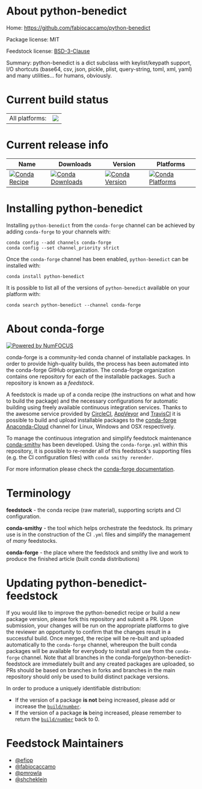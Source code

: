 About python-benedict
=====================

Home: https://github.com/fabiocaccamo/python-benedict

Package license: MIT

Feedstock license: [BSD-3-Clause](https://github.com/conda-forge/python-benedict-feedstock/blob/master/LICENSE.txt)

Summary: python-benedict is a dict subclass with keylist/keypath support, I/O shortcuts (base64, csv, json, pickle, plist, query-string, toml, xml, yaml) and many utilities... for humans, obviously.

Current build status
====================


<table><tr><td>All platforms:</td>
    <td>
      <a href="https://dev.azure.com/conda-forge/feedstock-builds/_build/latest?definitionId=11324&branchName=master">
        <img src="https://dev.azure.com/conda-forge/feedstock-builds/_apis/build/status/python-benedict-feedstock?branchName=master">
      </a>
    </td>
  </tr>
</table>

Current release info
====================

| Name | Downloads | Version | Platforms |
| --- | --- | --- | --- |
| [![Conda Recipe](https://img.shields.io/badge/recipe-python--benedict-green.svg)](https://anaconda.org/conda-forge/python-benedict) | [![Conda Downloads](https://img.shields.io/conda/dn/conda-forge/python-benedict.svg)](https://anaconda.org/conda-forge/python-benedict) | [![Conda Version](https://img.shields.io/conda/vn/conda-forge/python-benedict.svg)](https://anaconda.org/conda-forge/python-benedict) | [![Conda Platforms](https://img.shields.io/conda/pn/conda-forge/python-benedict.svg)](https://anaconda.org/conda-forge/python-benedict) |

Installing python-benedict
==========================

Installing `python-benedict` from the `conda-forge` channel can be achieved by adding `conda-forge` to your channels with:

```
conda config --add channels conda-forge
conda config --set channel_priority strict
```

Once the `conda-forge` channel has been enabled, `python-benedict` can be installed with:

```
conda install python-benedict
```

It is possible to list all of the versions of `python-benedict` available on your platform with:

```
conda search python-benedict --channel conda-forge
```


About conda-forge
=================

[![Powered by NumFOCUS](https://img.shields.io/badge/powered%20by-NumFOCUS-orange.svg?style=flat&colorA=E1523D&colorB=007D8A)](http://numfocus.org)

conda-forge is a community-led conda channel of installable packages.
In order to provide high-quality builds, the process has been automated into the
conda-forge GitHub organization. The conda-forge organization contains one repository
for each of the installable packages. Such a repository is known as a *feedstock*.

A feedstock is made up of a conda recipe (the instructions on what and how to build
the package) and the necessary configurations for automatic building using freely
available continuous integration services. Thanks to the awesome service provided by
[CircleCI](https://circleci.com/), [AppVeyor](https://www.appveyor.com/)
and [TravisCI](https://travis-ci.com/) it is possible to build and upload installable
packages to the [conda-forge](https://anaconda.org/conda-forge)
[Anaconda-Cloud](https://anaconda.org/) channel for Linux, Windows and OSX respectively.

To manage the continuous integration and simplify feedstock maintenance
[conda-smithy](https://github.com/conda-forge/conda-smithy) has been developed.
Using the ``conda-forge.yml`` within this repository, it is possible to re-render all of
this feedstock's supporting files (e.g. the CI configuration files) with ``conda smithy rerender``.

For more information please check the [conda-forge documentation](https://conda-forge.org/docs/).

Terminology
===========

**feedstock** - the conda recipe (raw material), supporting scripts and CI configuration.

**conda-smithy** - the tool which helps orchestrate the feedstock.
                   Its primary use is in the construction of the CI ``.yml`` files
                   and simplify the management of *many* feedstocks.

**conda-forge** - the place where the feedstock and smithy live and work to
                  produce the finished article (built conda distributions)


Updating python-benedict-feedstock
==================================

If you would like to improve the python-benedict recipe or build a new
package version, please fork this repository and submit a PR. Upon submission,
your changes will be run on the appropriate platforms to give the reviewer an
opportunity to confirm that the changes result in a successful build. Once
merged, the recipe will be re-built and uploaded automatically to the
`conda-forge` channel, whereupon the built conda packages will be available for
everybody to install and use from the `conda-forge` channel.
Note that all branches in the conda-forge/python-benedict-feedstock are
immediately built and any created packages are uploaded, so PRs should be based
on branches in forks and branches in the main repository should only be used to
build distinct package versions.

In order to produce a uniquely identifiable distribution:
 * If the version of a package **is not** being increased, please add or increase
   the [``build/number``](https://docs.conda.io/projects/conda-build/en/latest/resources/define-metadata.html#build-number-and-string).
 * If the version of a package **is** being increased, please remember to return
   the [``build/number``](https://docs.conda.io/projects/conda-build/en/latest/resources/define-metadata.html#build-number-and-string)
   back to 0.

Feedstock Maintainers
=====================

* [@efiop](https://github.com/efiop/)
* [@fabiocaccamo](https://github.com/fabiocaccamo/)
* [@pmrowla](https://github.com/pmrowla/)
* [@shcheklein](https://github.com/shcheklein/)

